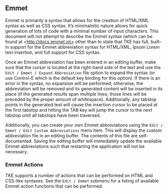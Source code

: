 ## Emmet

Emmet is primarily a syntax that allows for the creation of HTML/XML syntax as well as CSS syntax. It’s minimalistic nature allows for quick generation of lots of code with a minimal number of input characters. This document will not attempt to describe the Emmet syntax (which can be found at \<http://docs.emmet.io\> other than to state that TKE has full, built-in support for the Emmet abbreviation syntax for HTML/XML, Ipsum Lorem text insertion, and full support for CSS syntax.

Once an Emmet abbreviation has been entered in an editing buffer, make sure that the cursor is located at the right-hand side of the text and use the `Edit / Emmet / Expand Abbreviation` file option to expand the syntax (or use Control-E which is the default key binding for this option). If there is an error in the syntax, no expansion will be performed; otherwise, the abbreviation will be removed and its generated content will be inserted in its place (if the generated results span multiple lines, those lines will be preceded by the proper amount of whitespace). Additionally, any tabstop points in the generated text will cause the insertion cursor to be placed at the first tabstop and hitting the TAB key will jump the cursor to the next tabstop until all tabstops have been traversed.

Additionally, you can create your own Emmet abbreviations using the `Edit / Emmet / Edit Custom Abbreviations` menu item. This will display the custom abbreviation file in an editing buffer. The contents of this file are self-documented. Saving the editing buffer will immediately update the available Emmet abbreviations such that restarting the application will not be necessary.

### Emmet Actions

TKE supports a number of actions that can be performed on HTML and CSS-like syntaxes. See the `Edit / Emmet` submenu for a listing of available Emmet action functions that can be performed.